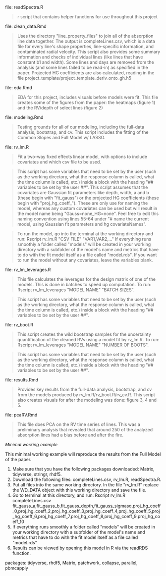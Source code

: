 file: readSpectra.R <br>
> r script that contains helper functions for use throughout this project

file: clean_data.Rmd <br>
> Uses the directory "line_property_files" to join all of the absorption line data together. The output is completeLines.csv, which is a data file for every line's shape properties, line-specific information, and contaminated radial velocity. This script also provides some summary information and checks of individual lines (like lines that have constant b1 and width). Some lines and days are removed from the analysis (and some lines failed to be read-in) as specified in the paper. Projected HG coefficients are also calculated, reading in the file project_template/project_template_deriv_onto_gh.h5
	
file: eda.Rmd <br>
> EDA for this project, includes visuals before models were fit. This file creates some of the figures from the paper: the heatmaps (figure 1) and the RV/depth of select lines (figure 2)

file: modeling.Rmd <br>
> Testing grounds for all of our modeling, including the full-data analysis, bootstrap, and cv. This script includes the fitting of the Common Slopes and Full Model w/ LASSO.

file: rv_lm.R <br>
> Fit a two-way fixed effects linear model, with options to include covariates and which csv file to be used.

> This script has some variables that need to be set by the user (such as the working directory, what the response column is called, what the time column is called, etc.) inside a block with the heading "## variables to be set by the user ##". This script assumes that the covariates are Gaussian fit parameters like depth, width, a and b (these begin with "fit_gauss") or the projected HG coefficients (these begin with "proj_hg_coeff_"). These are only use for naming the model, whereas any custom covariates can be used but will result in the model name being "Gauss=none_HG=none". Feel free to edit this naming convention using lines 55-64 under "# name the current model, using Gaussian fit parameters and hg covariateNames".

> To run the model, go into the terminal at the working directory and run: Rscript rv_lm.R "CSV FILE" "VAR1,VAR2,..." If everything runs smoothly a folder called "models" will be created in your working directory with a subfolder of the model's name and metrics that have to do with the fit model itself as a file called "model.rds".  If you want to run the model without any covariates, leave the variables blank.

file: rv_lm_leverages.R <br>
> This file calculates the leverages for the design matrix of one of the models. This is done in batches to speed up computation. To run: Rscript rv_lm_leverages "MODEL NAME" "BATCH SIZES". 

> This script has some variables that need to be set by the user (such as the working directory, what the response column is called, what the time column is called, etc.) inside a block with the heading "## variables to be set by the user ##". 

file: rv_boot.R <br>
> This script creates the wild bootstrap samples for the uncertainty quantification of the cleaned RVs using a model fit by rv_lm.R. To run: Rscript rv_lm_leverages "MODEL NAME" "NUMBER OF BOOTS". 

> This script has some variables that need to be set by the user (such as the working directory, what the response column is called, what the time column is called, etc.) inside a block with the heading "## variables to be set by the user ##". 

file: results.Rmd <br>
> Provides key results from the full-data analysis, bootstrap, and cv from the models produced by rv_lm.R/rv_boot.R/rv_cv.R. This script also creates visuals for after the modeling was done: figure 3, 4 and 5.
	
file: pcaRV.Rmd <br>
> This file does PCA on the RV time series of lines. This was a preliminary analysis that revealed that around 250 of the analyzed absorption lines had a bias before and after the fire.


*Minimal working example*

This minimal working example will reproduce the results from the Full Model of the paper.

1. Make sure that you have the following packages downloaded: Matrix, tidyverse, stringr, rhdf5.
2. Download the following files: completeLines.csv, rv_lm.R, readSpectra.R.
3. Put all files into the same working directory. In the file "rv_lm.R" replace the WD_DATA object with this working directory and save the file.
4. Go to terminal at this directory, and run: Rscript rv_lm.R completeLines.csv fit_gauss_a,fit_gauss_b,fit_gauss_depth,fit_gauss_sigmasq,proj_hg_coeff_0,proj_hg_coeff_2,proj_hg_coeff_3,proj_hg_coeff_4,proj_hg_coeff_5,proj_hg_coeff_6,proj_hg_coeff_7,proj_hg_coeff_8,proj_hg_coeff_9,proj_hg_coeff_10
5. If everything runs smoothly a folder called "models" will be created in your working directory with a subfolder of the model's name and metrics that have to do with the fit model itself as a file called "model.rds"
6. Results can be viewed by opening this model in R via the readRDS function.

packages: tidyverse, rhdf5, Matrix, patchwork, collapse, parallel, pbmcapply